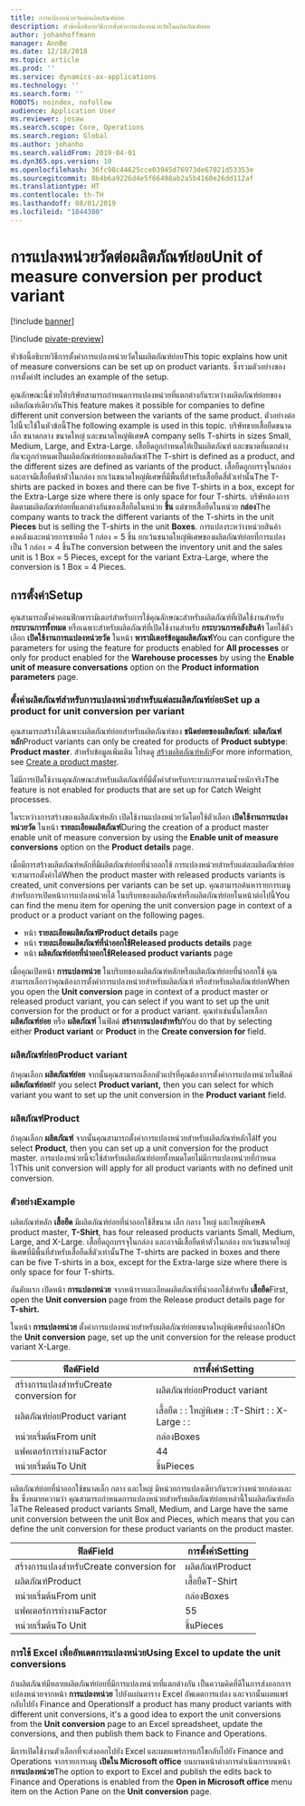 ```yaml
---
title: การแปลงหน่วยวัดต่อผลิตภัณฑ์ย่อย
description: หัวข้อนี้อธิบายวิธีการตั้งค่าการแปลงหน่วยวัดในผลิตภัณฑ์ย่อย
author: johanhoffmann
manager: AnnBe
ms.date: 12/18/2018
ms.topic: article
ms.prod: ''
ms.service: dynamics-ax-applications
ms.technology: ''
ms.search.form: ''
ROBOTS: noindex, nofollow
audience: Application User
ms.reviewer: josaw
ms.search.scope: Core, Operations
ms.search.region: Global
ms.author: johanho
ms.search.validFrom: 2019-04-01
ms.dyn365.ops.version: 10
ms.openlocfilehash: 36fc98c44625cce03945d76973de67021d53353e
ms.sourcegitcommit: 8b4b6a9226d4e5f66498ab2a5b4160e26dd112af
ms.translationtype: HT
ms.contentlocale: th-TH
ms.lasthandoff: 08/01/2019
ms.locfileid: "1844380"
---
```

# <a name="unit-of-measure-conversion-per-product-variant"></a><span data-ttu-id="41424-103">การแปลงหน่วยวัดต่อผลิตภัณฑ์ย่อย</span><span class="sxs-lookup"><span data-stu-id="41424-103">Unit of measure conversion per product variant</span></span>

[!include [banner](../includes/banner.md)]

[!include [pivate-preview](../includes/pivate-preview-banner.md)]

<span data-ttu-id="41424-104">หัวข้อนี้อธิบายวิธีการตั้งค่าการแปลงหน่วยวัดในผลิตภัณฑ์ย่อย</span><span class="sxs-lookup"><span data-stu-id="41424-104">This topic explains how unit of measure conversions can be set up on product variants.</span></span> <span data-ttu-id="41424-105">ซึ่งรวมตัวอย่างของการตั้งค่า</span><span class="sxs-lookup"><span data-stu-id="41424-105">It includes an example of the setup.</span></span>

<span data-ttu-id="41424-106">คุณลักษณะนี้ช่วยให้บริษัทสามารถกำหนดการแปลงหน่วยที่แตกต่างกันระหว่างผลิตภัณฑ์ย่อยของผลิตภัณฑ์เดียวกัน</span><span class="sxs-lookup"><span data-stu-id="41424-106">This feature makes it possible for companies to define different unit conversion between the variants of the same product.</span></span> <span data-ttu-id="41424-107">ตัวอย่างต่อไปนี้จะใช้ในหัวข้อนี้</span><span class="sxs-lookup"><span data-stu-id="41424-107">The following example is used in this topic.</span></span> <span data-ttu-id="41424-108">บริษัทขายเสื้อยืดขนาดเล็ก ขนาดกลาง ขนาดใหญ่ และขนาดใหญ่พิเศษ</span><span class="sxs-lookup"><span data-stu-id="41424-108">A company sells T-shirts in sizes Small, Medium, Large, and Extra-Large.</span></span> <span data-ttu-id="41424-109">เสื้อยืดถูกกำหนดให้เป็นผลิตภัณฑ์ และขนาดที่แตกต่างกันจะถูกกำหนดเป็นผลิตภัณฑ์ย่อยของผลิตภัณฑ์</span><span class="sxs-lookup"><span data-stu-id="41424-109">The T-shirt is defined as a product, and the different sizes are defined as variants of the product.</span></span> <span data-ttu-id="41424-110">เสื้อยืดถูกบรรจุในกล่อง และอาจมีเสื้อยืดห้าตัวในกล่อง ยกเว้นขนาดใหญ่พิเศษที่มีพื้นที่สำหรับเสื้อยืดสี่ตัวเท่านั้น</span><span class="sxs-lookup"><span data-stu-id="41424-110">The T-shirts are packed in boxes and there can be five T-shirts in a box, except for the Extra-Large size where there is only space for four T-shirts.</span></span> <span data-ttu-id="41424-111">บริษัทต้องการติดตามผลิตภัณฑ์ย่อยที่แตกต่างกันของเสื้อยืดในหน่วย **ชิ้น** แต่ขายเสื้อยืดในหน่วย **กล่อง**</span><span class="sxs-lookup"><span data-stu-id="41424-111">The company wants to track the different variants of the T-shirts in the unit **Pieces** but is selling the T-shirts in the unit **Boxes**.</span></span> <span data-ttu-id="41424-112">การแปลงระหว่างหน่วยสินค้าคงคลังและหน่วยการขายคือ 1 กล่อง = 5 ชิ้น ยกเว้นขนาดใหญ่พิเศษของผลิตภัณฑ์ย่อยที่การแปลงเป็น 1 กล่อง = 4 ชิ้น</span><span class="sxs-lookup"><span data-stu-id="41424-112">The conversion between the inventory unit and the sales unit is 1 Box = 5 Pieces, except for the variant Extra-Large, where the conversion is 1 Box = 4 Pieces.</span></span>

## <a name="setup"></a><span data-ttu-id="41424-113">การตั้งค่า</span><span class="sxs-lookup"><span data-stu-id="41424-113">Setup</span></span>

<span data-ttu-id="41424-114">คุณสามารถตั้งค่าคอนฟิกพารามิเตอร์สำหรับการใช้คุณลักษณะสำหรับผลิตภัณฑ์ที่เปิดใช้งานสำหรับ **กระบวนการทั้งหมด** หรือเฉพาะสำหรับผลิตภัณฑ์ที่เปิดใช้งานสำหรับ **กระบวนการคลังสินค้า** โดยใช้ตัวเลือก **เปิดใช้งานการเแปลงหน่วยวัด** ในหน้า **พารามิเตอร์ข้อมูลผลิตภัณฑ์**</span><span class="sxs-lookup"><span data-stu-id="41424-114">You can configure the parameters for using the feature for products enabled for **All processes** or only for product enabled for the **Warehouse processes** by using the **Enable unit of measure conversations** option on the **Product information parameters** page.</span></span>

### <a name="set-up-a-product-for-unit-conversion-per-variant"></a><span data-ttu-id="41424-115">ตั้งค่าผลิตภัณฑ์สำหรับการแปลงหน่วยสำหรับแต่ละผลิตภัณฑ์ย่อย</span><span class="sxs-lookup"><span data-stu-id="41424-115">Set up a product for unit conversion per variant</span></span>

<span data-ttu-id="41424-116">คุณสามารถสร้างได้เฉพาะผลิตภัณฑ์ย่อยสำหรับผลิตภัณฑ์ของ **ชนิดย่อยของผลิตภัณฑ์**: **ผลิตภัณฑ์หลัก**</span><span class="sxs-lookup"><span data-stu-id="41424-116">Product variants can only be created for products of **Product subtype**: **Product master**.</span></span> <span data-ttu-id="41424-117">สำหรับข้อมูลเพิ่มเติม โปรดดู [สร้างผลิตภัณฑ์หลัก](tasks/create-product-master.md)</span><span class="sxs-lookup"><span data-stu-id="41424-117">For more information, see [Create a product master](tasks/create-product-master.md).</span></span>

<span data-ttu-id="41424-118">ไม่มีการเปิดใช้งานคุณลักษณะสำหรับผลิตภัณฑ์ที่มีตั้งค่าสำหรับกระบวนการตามน้ำหนักจริง</span><span class="sxs-lookup"><span data-stu-id="41424-118">The feature is not enabled for products that are set up for Catch Weight processes.</span></span> 

<span data-ttu-id="41424-119">ในระหว่างการสร้างของผลิตภัณฑ์หลัก เปิดใช้งานแปลงหน่วยวัดโดยใช้ตัวเลือก **เปิดใช้งานการแปลงหน่วยวัด** ในหน้า **รายละเอียดผลิตภัณฑ์**</span><span class="sxs-lookup"><span data-stu-id="41424-119">During the creation of a product master enable unit of measure conversion by using the **Enable unit of measure conversions** option on the **Product details** page.</span></span>

<span data-ttu-id="41424-120">เมื่อมีการสร้างผลิตภัณฑ์หลักที่มีผลิตภัณฑ์ย่อยที่นำออกใช้ การแปลงหน่วยสำหรับแต่ละผลิตภัณฑ์ย่อยจะสามารถตั้งค่าได้</span><span class="sxs-lookup"><span data-stu-id="41424-120">When the product master with released products variants is created, unit conversions per variants can be set up.</span></span> <span data-ttu-id="41424-121">คุณสามารถค้นหารายการเมนูสำหรับการเปิดหน้าการแปลงหน่วยได้ ในบริบทของผลิตภัณฑ์หรือผลิตภัณฑ์ย่อยในหน้าต่อไปนี้</span><span class="sxs-lookup"><span data-stu-id="41424-121">You can find the menu item for opening the unit conversion page in context of a product or a product variant on the following pages.</span></span>

-   <span data-ttu-id="41424-122">หน้า **รายละเอียดผลิตภัณฑ์**</span><span class="sxs-lookup"><span data-stu-id="41424-122">**Product details** page</span></span>
-   <span data-ttu-id="41424-123">หน้า **รายละเอียดผลิตภัณฑ์ที่นำออกใช้**</span><span class="sxs-lookup"><span data-stu-id="41424-123">**Released products details** page</span></span>
-   <span data-ttu-id="41424-124">หน้า **ผลิตภัณฑ์ย่อยที่นำออกใช้**</span><span class="sxs-lookup"><span data-stu-id="41424-124">**Released product variants** page</span></span>

<span data-ttu-id="41424-125">เมื่อคุณเปิดหน้า **การแปลงหน่วย** ในบริบทของผลิตภัณฑ์หลักหรือผลิตภัณฑ์ย่อยที่นำออกใช้ คุณสามารถเลือกว่าคุณต้องการตั้งค่าการแปลงหน่วยสำหรับผลิตภัณฑ์ หรือสำหรับผลิตภัณฑ์ย่อย</span><span class="sxs-lookup"><span data-stu-id="41424-125">When you open the **Unit conversion** page in context of a product master or released product variant, you can select if you want to set up the unit conversion for the product or for a product variant.</span></span> <span data-ttu-id="41424-126">คุณทำเช่นนั้นโดยเลือก **ผลิตภัณฑ์ย่อย** หรือ **ผลิตภัณฑ์** ในฟิลด์ **สร้างการแปลงสำหรับ**</span><span class="sxs-lookup"><span data-stu-id="41424-126">You do that by selecting either **Product variant** or **Product** in the **Create conversion for** field.</span></span>

### <a name="product-variant"></a><span data-ttu-id="41424-127">ผลิตภัณฑ์ย่อย</span><span class="sxs-lookup"><span data-stu-id="41424-127">Product variant</span></span>

<span data-ttu-id="41424-128">ถ้าคุณเลือก **ผลิตภัณฑ์ย่อย** จากนั้นคุณสามารถเลือกตัวแปรที่คุณต้องการตั้งค่าการแปลงหน่วยในฟิลด์ **ผลิตภัณฑ์ย่อย**</span><span class="sxs-lookup"><span data-stu-id="41424-128">If you select **Product variant,** then you can select for which variant you want to set up the unit conversion in the **Product variant** field.</span></span>

### <a name="product"></a><span data-ttu-id="41424-129">ผลิตภัณฑ์</span><span class="sxs-lookup"><span data-stu-id="41424-129">Product</span></span>

<span data-ttu-id="41424-130">ถ้าคุณเลือก **ผลิตภัณฑ์** จากนั้นคุณสามารถตั้งค่าการแปลงหน่วยสำหรับผลิตภัณฑ์หลักได้</span><span class="sxs-lookup"><span data-stu-id="41424-130">If you select **Product**, then you can set up a unit conversion for the product master.</span></span> <span data-ttu-id="41424-131">การแปลงหน่วยนี้จะใช้สำหรับผลิตภัณฑ์ย่อยทั้งหมดโดยไม่มีการแปลงหน่วยที่กำหนดไว้</span><span class="sxs-lookup"><span data-stu-id="41424-131">This unit conversion will apply for all product variants with no defined unit conversion.</span></span>

### <a name="example"></a><span data-ttu-id="41424-132">ตัวอย่าง</span><span class="sxs-lookup"><span data-stu-id="41424-132">Example</span></span>

<span data-ttu-id="41424-133">ผลิตภัณฑ์หลัก **เสื้อยืด** มีผลิตภัณฑ์ย่อยที่นำออกใช้สี่ขนาด เล็ก กลาง ใหญ่ และใหญ่พิเศษ</span><span class="sxs-lookup"><span data-stu-id="41424-133">A product master, **T-Shirt**, has four released products variants Small, Medium, Large, and X-Large.</span></span> <span data-ttu-id="41424-134">เสื้อยืดถูกบรรจุในกล่อง และอาจมีเสื้อยืดห้าตัวในกล่อง ยกเว้นขนาดใหญ่พิเศษที่มีพื้นที่สำหรับเสื้อยืดสี่ตัวเท่านั้น</span><span class="sxs-lookup"><span data-stu-id="41424-134">The T-shirts are packed in boxes and there can be five T-shirts in a box, except for the Extra-large size where there is only space for four T-shirts.</span></span>

<span data-ttu-id="41424-135">อันดับแรก เปิดหน้า **การแปลงหน่วย** จากหน้ารายละเอียดผลิตภัณฑ์ที่นำออกใช้สำหรับ **เสื้อยืด**</span><span class="sxs-lookup"><span data-stu-id="41424-135">First, open the **Unit conversion** page from the Release product details page for **T-shirt.**</span></span>

<span data-ttu-id="41424-136">ในหน้า **การแปลงหน่วย** ตั้งค่าการแปลงหน่วยสำหรับผลิตภัณฑ์ย่อยขนาดใหญ่พิเศษที่นำออกใช้</span><span class="sxs-lookup"><span data-stu-id="41424-136">On the **Unit conversion** page, set up the unit conversion for the release product variant X-Large.</span></span>

| <span data-ttu-id="41424-137">**ฟิลด์**</span><span class="sxs-lookup"><span data-stu-id="41424-137">**Field**</span></span>             | <span data-ttu-id="41424-138">**การตั้งค่า**</span><span class="sxs-lookup"><span data-stu-id="41424-138">**Setting**</span></span>             |
|-----------------------|-------------------------|
| <span data-ttu-id="41424-139">สร้างการแปลงสำหรับ</span><span class="sxs-lookup"><span data-stu-id="41424-139">Create conversion for</span></span> | <span data-ttu-id="41424-140">ผลิตภัณฑ์ย่อย</span><span class="sxs-lookup"><span data-stu-id="41424-140">Product variant</span></span>         |
| <span data-ttu-id="41424-141">ผลิตภัณฑ์ย่อย</span><span class="sxs-lookup"><span data-stu-id="41424-141">Product variant</span></span>       | <span data-ttu-id="41424-142">เสื้อยืด : : ใหญ่พิเศษ : :</span><span class="sxs-lookup"><span data-stu-id="41424-142">T-Shirt : : X-Large : :</span></span> |
| <span data-ttu-id="41424-143">หน่วยเริ่มต้น</span><span class="sxs-lookup"><span data-stu-id="41424-143">From unit</span></span>             | <span data-ttu-id="41424-144">กล่อง</span><span class="sxs-lookup"><span data-stu-id="41424-144">Boxes</span></span>                   |
| <span data-ttu-id="41424-145">แฟคเตอร์การทำงาน</span><span class="sxs-lookup"><span data-stu-id="41424-145">Factor</span></span>                | <span data-ttu-id="41424-146">4</span><span class="sxs-lookup"><span data-stu-id="41424-146">4</span></span>                       |
| <span data-ttu-id="41424-147">หน่วยเริ่มต้น</span><span class="sxs-lookup"><span data-stu-id="41424-147">To Unit</span></span>               | <span data-ttu-id="41424-148">ชิ้น</span><span class="sxs-lookup"><span data-stu-id="41424-148">Pieces</span></span>                  |

<span data-ttu-id="41424-149">ผลิตภัณฑ์ย่อยที่นำออกใช้ขนาดเล็ก กลาง และใหญ่ มีหน่วยการแปลงเดียวกันระหว่างหน่วยกล่องและชิ้น ซึ่งหมายความว่า คุณสามารถกำหนดการแปลงหน่วยสำหรับผลิตภัณฑ์ย่อยเหล่านี้ในผลิตภัณฑ์หลักได้</span><span class="sxs-lookup"><span data-stu-id="41424-149">The Released product variants Small, Medium, and Large have the same unit conversion between the unit Box and Pieces, which means that you can define the unit conversion for these product variants on the product master.</span></span>

| <span data-ttu-id="41424-150">**ฟิลด์**</span><span class="sxs-lookup"><span data-stu-id="41424-150">**Field**</span></span>             | <span data-ttu-id="41424-151">**การตั้งค่า**</span><span class="sxs-lookup"><span data-stu-id="41424-151">**Setting**</span></span> |
|-----------------------|-------------|
| <span data-ttu-id="41424-152">สร้างการแปลงสำหรับ</span><span class="sxs-lookup"><span data-stu-id="41424-152">Create conversion for</span></span> | <span data-ttu-id="41424-153">ผลิตภัณฑ์</span><span class="sxs-lookup"><span data-stu-id="41424-153">Product</span></span>     |
| <span data-ttu-id="41424-154">ผลิตภัณฑ์</span><span class="sxs-lookup"><span data-stu-id="41424-154">Product</span></span>               | <span data-ttu-id="41424-155">เสื้อยืด</span><span class="sxs-lookup"><span data-stu-id="41424-155">T-Shirt</span></span>     |
| <span data-ttu-id="41424-156">หน่วยเริ่มต้น</span><span class="sxs-lookup"><span data-stu-id="41424-156">From unit</span></span>             | <span data-ttu-id="41424-157">กล่อง</span><span class="sxs-lookup"><span data-stu-id="41424-157">Boxes</span></span>       |
| <span data-ttu-id="41424-158">แฟคเตอร์การทำงาน</span><span class="sxs-lookup"><span data-stu-id="41424-158">Factor</span></span>                | <span data-ttu-id="41424-159">5</span><span class="sxs-lookup"><span data-stu-id="41424-159">5</span></span>           |
| <span data-ttu-id="41424-160">หน่วยเริ่มต้น</span><span class="sxs-lookup"><span data-stu-id="41424-160">To Unit</span></span>               | <span data-ttu-id="41424-161">ชิ้น</span><span class="sxs-lookup"><span data-stu-id="41424-161">Pieces</span></span>      |

### <a name="using-excel-to-update-the-unit-conversions"></a><span data-ttu-id="41424-162">การใช้ Excel เพื่ออัพเดตการแปลงหน่วย</span><span class="sxs-lookup"><span data-stu-id="41424-162">Using Excel to update the unit conversions</span></span>

<span data-ttu-id="41424-163">ถ้าผลิตภัณฑ์มีหลายผลิตภัณฑ์ย่อยที่มีการแปลงหน่วยที่แตกต่างกัน เป็นความคิดที่ดีในการส่งออกการแปลงหน่วยจากหน้า **การแปลงหน่วย** ไปยังแผ่นตาราง Excel อัพเดตการแปลง และจากนั้นเผยแพร่กลับไปยัง Finance and Operations</span><span class="sxs-lookup"><span data-stu-id="41424-163">If a product has many product variants with different unit conversions, it's a good idea to export the unit conversions from the **Unit conversion** page to an Excel spreadsheet, update the conversions, and then publish them back to Finance and Operations.</span></span>

<span data-ttu-id="41424-164">มีการเปิดใช้งานตัวเลือกที่จะส่งออกไปยัง Excel และเผยแพร่การแก้ไขกลับไปยัง Finance and Operations จากรายการเมนู **เปิดใน Microsoft office** บนบานหน้าต่างการดำเนินการบนหน้า **การแปลงหน่วย**</span><span class="sxs-lookup"><span data-stu-id="41424-164">The option to export to Excel and publish the edits back to Finance and Operations is enabled from the **Open in Microsoft office** menu item on the Action Pane on the **Unit conversion** page.</span></span>
